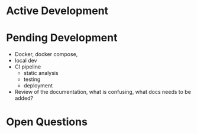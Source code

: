 # Active Development

# Pending Development

- Docker, docker compose,
- local dev
- CI pipeline
  - static analysis
  - testing
  - deployment
- Review of the documentation, what is confusing, what docs needs to be added?

# Open Questions
